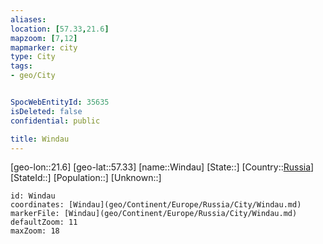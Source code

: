 ```yaml
---
aliases: 
location: [57.33,21.6]
mapzoom: [7,12] 
mapmarker: city 
type: City
tags:
- geo/City


SpocWebEntityId: 35635
isDeleted: false
confidential: public

title: Windau
---
```

[geo-lon::21.6]
[geo-lat::57.33]
[name::Windau]
[State::]
[Country::[Russia](geo/Continent/Europe/Russia.md)]
[StateId::]
[Population::]
[Unknown::]


```leaflet
id: Windau
coordinates: [Windau](geo/Continent/Europe/Russia/City/Windau.md)
markerFile: [Windau](geo/Continent/Europe/Russia/City/Windau.md)
defaultZoom: 11 
maxZoom: 18
```


